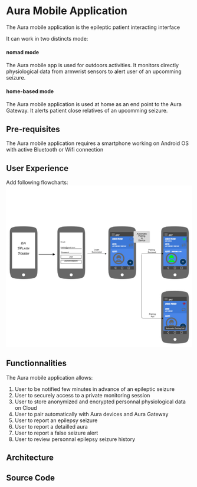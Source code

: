# Aura Mobile Application

The Aura mobile application is the epileptic patient interacting interface

It can work in two distincts mode:

#### nomad mode

The Aura mobile app is used for outdoors activities. It monitors directly physiological data from armwrist sensors to alert user of an upcomming seizure.

#### home-based mode

The Aura mobile application is used at home as an end point to the Aura Gateway. It alerts patient close relatives of an upcomming seizure.

## Pre-requisites

The Aura mobile application requires a smartphone working on Android OS with active Bluetooth or Wifi connection

## User Experience

Add following flowcharts:![](/assets/epi_ux_flowchart_loading.jpg)

## Functionnalities

The Aura mobile application allows:

1. User to be notified few minutes in advance of an epileptic seizure
2. User to securely access to a private monitoring session
3. User to store anonymized and encrypted personnal physiological data on Cloud
4. User to pair automatically with Aura devices and Aura Gateway
5. User to report an epilepsy seizure
6. User to report a detailled aura
7. User to report a false seizure alert 
8. User to review personnal epilepsy seizure history 

## Architecture

## Source Code

## 



